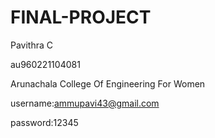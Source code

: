 # FINAL-PROJECT
Pavithra C

au960221104081

Arunachala College Of Engineering For Women

username:ammupavi43@gmail.com

password:12345
